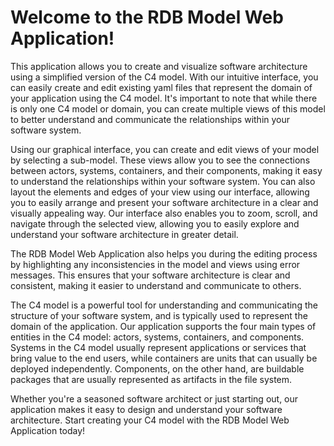 # Welcome to the RDB Model Web Application!

This application allows you to create and visualize software architecture using a simplified version of the C4 model. With our intuitive interface, you can easily create and edit existing yaml files that represent the domain of your application using the C4 model. It's important to note that while there is only one C4 model or domain, you can create multiple views of this model to better understand and communicate the relationships within your software system.

Using our graphical interface, you can create and edit views of your model by selecting a sub-model. These views allow you to see the connections between actors, systems, containers, and their components, making it easy to understand the relationships within your software system. You can also layout the elements and edges of your view using our interface, allowing you to easily arrange and present your software architecture in a clear and visually appealing way. Our interface also enables you to zoom, scroll, and navigate through the selected view, allowing you to easily explore and understand your software architecture in greater detail.

The RDB Model Web Application also helps you during the editing process by highlighting any inconsistencies in the model and views using error messages. This ensures that your software architecture is clear and consistent, making it easier to understand and communicate to others.

The C4 model is a powerful tool for understanding and communicating the structure of your software system, and is typically used to represent the domain of the application. Our application supports the four main types of entities in the C4 model: actors, systems, containers, and components. Systems in the C4 model usually represent applications or services that bring value to the end users, while containers are units that can usually be deployed independently. Components, on the other hand, are buildable packages that are usually represented as artifacts in the file system.

Whether you're a seasoned software architect or just starting out, our application makes it easy to design and understand your software architecture. Start creating your C4 model with the RDB Model Web Application today!
